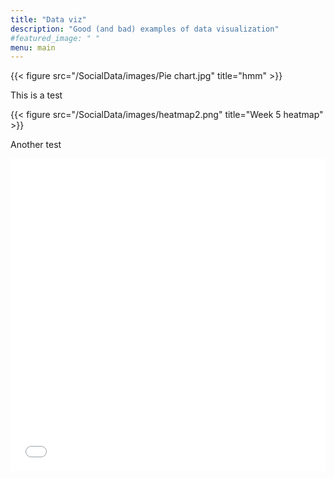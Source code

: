 ```yaml
---
title: "Data viz"
description: "Good (and bad) examples of data visualization"
#featured_image: " "
menu: main
---
```

{{< figure src="/SocialData/images/Pie chart.jpg" title="hmm" >}}

This is a test

{{< figure src="/SocialData/images/heatmap2.png" title="Week 5 heatmap" >}}

Another test

<iframe src="/SocialData/bokeh/hist_with_bg.html"
	sandbox="allow-same-origin allow-scripts"
	width="100%"
	height="500"
	scrolling="no"
	seamless="seamless"
	frameborder="0">
</iframe>